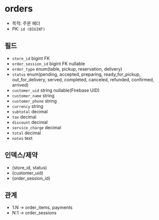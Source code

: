 # orders

- 목적: 주문 헤더
- PK: `id (BIGINT)`

## 필드
- `store_id` bigint FK
- `order_session_id` bigint FK nullable
- `order_type` enum(table, pickup, reservation, delivery)
- `status` enum(pending, accepted, preparing, ready_for_pickup, out_for_delivery, served, completed, canceled, refunded, confirmed, arrived)
- `customer_uid` string nullable(Firebase UID)
- `customer_name` string
- `customer_phone` string
- `currency` string
- `subtotal` decimal
- `tax` decimal
- `discount` decimal
- `service_charge` decimal
- `total` decimal
- `notes` text

## 인덱스/제약
- (store_id, status)
- (customer_uid)
- (order_session_id)

## 관계
- 1:N → order_items, payments
- N:1 → order_sessions

